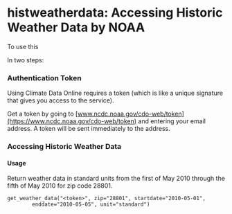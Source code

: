 # histweatherdata: Accessing Historic Weather Data by NOAA


To use this 

In two steps:


### Authentication Token

Using Climate Data Online requires a token (which is like a unique signature that gives you access to the service).


Get a token by going to [www.ncdc.noaa.gov/cdo-web/token](https://www.ncdc.noaa.gov/cdo-web/token) and entering your email address. A token will be sent immediately to the address.

### Accessing Historic Weather Data


#### Usage

Return weather data in standard units from the first of May 2010 through the fifth of May 2010 for zip code 28801. 

```
get_weather_data("<token>", zip="28801", startdate="2010-05-01", 
        enddate="2010-05-05", unit="standard")
```